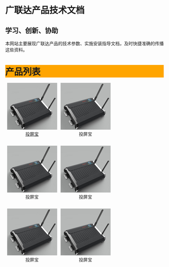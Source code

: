 # 广联达产品技术文档
## 学习、创新、协助

本网站主要展现广联达产品的技术参数、实施安装指导文档，及时快捷准确的传播这些资料。

<div id="header" style="background-color:#FFA500;">
<h1 style="margin-bottom:0;">产品列表</h1></div>
<br>
<div id="menu" style="height:200px;width:170px;float:left;">
    <center>
        <img src=img/投屏宝.png alt="some_text"><br>
        <a href="投屏宝"> 投屏宝 </a>
    </center>
</div>
<div id="menu" style="height:200px;width:170px;float:left;">
    <center>
        <img src=img/投屏宝.png alt="some_text"><br>
        投屏宝
    </center>
</div>
<div id="menu" style="height:200px;width:170px;float:left;">
    <center>
        <img src=img/投屏宝.png alt="some_text"><br>
        投屏宝
    </center>
</div>
<div id="menu" style="height:200px;width:170px;float:left;">
    <center>
        <img src=img/投屏宝.png alt="some_text"><br>
        投屏宝
    </center>
</div>
<div id="menu" style="height:200px;width:170px;float:left;">
    <center>
        <img src=img/投屏宝.png alt="some_text"><br>
        投屏宝
    </center>
</div>
<div id="menu" style="height:200px;width:170px;float:left;">
    <center>
        <img src=img/投屏宝.png alt="some_text"><br>
        投屏宝
    </center>
</div>
</div>
